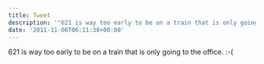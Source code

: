 ```yaml
---
title: Tweet
description: '"621 is way too early to be on a train that is only going to the office. :-("'
date: '2011-11-08T06:11:38+00:00'
---
```

621 is way too early to be on a train that is only going to the office. :-(
